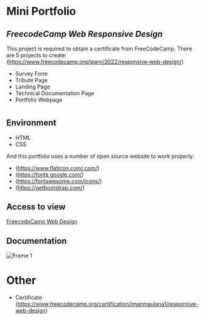 # Mini Portfolio
## _FreecodeCamp Web Responsive Design_
This project is required to obtain a certificate from FreeCodeCamp. There are 5 projects to create: (https://www.freecodecamp.org/learn/2022/responsive-web-design/)
- Survey Form
- Tribute Page
- Landing Page
- Technical Documentation Page
- Portfolio Webpage
#
## Environment
- HTML
- CSS

And this portfolio uses a number of open source website to work properly:
- (https://www.flaticon.com/.com/)
- (https://fonts.google.com/)
- (https://fontawesome.com/icons/)
- (https://getbootstrap.com/)

## Access to view

[FreecodeCamp Web Design](/) 


## Documentation

![Frame 1](https://user-images.githubusercontent.com/108262868/207014291-bdf4ec73-2002-46b0-91ec-0482549247c4.png)


# Other
- Certificate (https://www.freecodecamp.org/certification/imanmaulana1/responsive-web-design)
